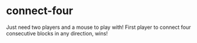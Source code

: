 connect-four
============

Just need two players and a mouse to play with! First player to connect four consecutive blocks in any direction, wins!
